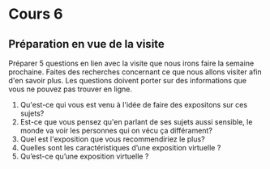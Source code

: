 # Cours 6
## Préparation en vue de la visite
Préparer 5 questions en lien avec la visite que nous irons faire la semaine prochaine. Faites des recherches concernant ce que nous allons visiter afin d'en savoir plus. Les questions doivent porter sur des informations que vous ne pouvez pas trouver en ligne. 
1. Qu'est-ce qui vous est venu à l'idée de faire des expositons sur ces sujets?
2. Est-ce que vous pensez qu'en parlant de ses sujets aussi sensible, le monde va voir les personnes qui on vécu ça différament?
3. Quel est l'exposition que vous recommendiriez le plus?
4. Quelles sont les caractéristiques d’une exposition virtuelle ?
5. Qu’est-ce qu’une exposition virtuelle ?
